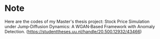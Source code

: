 # Note

Here are the codes of my Master's thesis project: Stock Price Simulation under Jump‑Diffusion Dynamics: A WGAN‑Based
Framework with Anomaly Detection. (https://studenttheses.uu.nl/handle/20.500.12932/43466)

